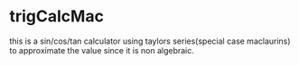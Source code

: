 # trigCalcMac
this is a sin/cos/tan calculator using taylors series(special case maclaurins)
to approximate the value since it is non algebraic. 
